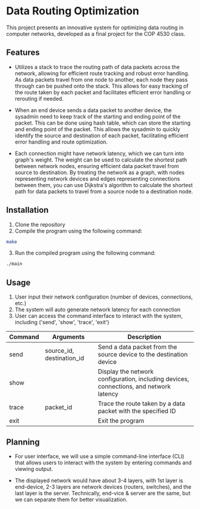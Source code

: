 # Data Routing Optimization

This project presents an innovative system for optimizing data routing in computer networks, developed as a final project for the COP 4530 class.

## Features

- Utilizes a stack to trace the routing path of data packets across the network, allowing for efficient route tracking and robust error handling. As data packets travel from one node to another, each node they pass through can be pushed onto the stack. This allows for easy tracking of the route taken by each packet and facilitates efficient error handling or rerouting if needed. 

- When an end device sends a data packet to another device, the sysadmin need to keep track of the starting and ending point of the packet. This can be done using hash table, which can store the starting and ending point of the packet. This allows the sysadmin to quickly identify the source and destination of each packet, facilitating efficient error handling and route optimization.

- Each connection might have network latency, which we can turn into graph's weight. The weight can be used to calculate the shortest path between network nodes, ensuring efficient data packet travel from source to destination. By treating the network as a graph, with nodes representing network devices and edges representing connections between them, you can use Dijkstra's algorithm to calculate the shortest path for data packets to travel from a source node to a destination node.


## Installation

1. Clone the repository
2. Compile the program using the following command:

```bash
make
```

3. Run the compiled program using the following command:

```bash
./main
```

## Usage
1. User input their network configuration (number of devices, connections, etc.)
2. The system will auto generate network latency for each connection
3. User can access the command interface to interact with the system, including ('send', 'show', 'trace', 'exit')

| Command | Arguments | Description |
| --- | --- | --- |
| send | source_id, destination_id | Send a data packet from the source device to the destination device |
| show | | Display the network configuration, including devices, connections, and network latency |
| trace | packet_id | Trace the route taken by a data packet with the specified ID |
| exit | | Exit the program |


## Planning
- For user interface, we will use a simple command-line interface (CLI) that allows users to interact with the system by entering commands and viewing output.

- The displayed network would have about 3-4 layers, with 1st layer is end-device, 2-3 layers are network devices (routers, switches), and the last layer is the server. Technically, end-vice & server are the same, but we can separate them for better visualization.

